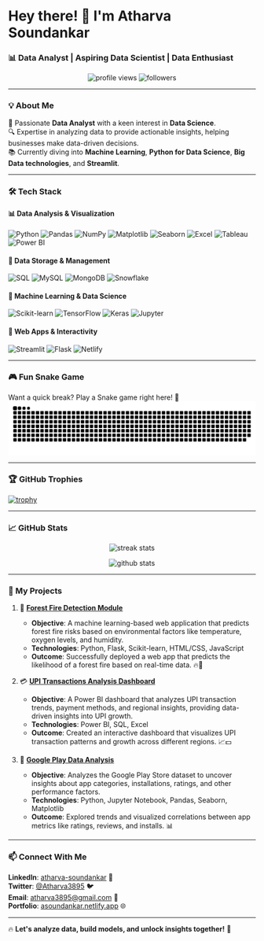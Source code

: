 # Hey there! 👋 I'm Atharva Soundankar
### 📊 Data Analyst | Aspiring Data Scientist | Data Enthusiast

<p align="center">
  <img src="https://komarev.com/ghpvc/?username=mercydeez&label=Profile%20Views&color=0e75b6&style=flat" alt="profile views" />
  <img src="https://img.shields.io/github/followers/mercydeez?label=Followers&style=social" alt="followers" />
</p>

---

### 💡 About Me  
💼 Passionate **Data Analyst** with a keen interest in **Data Science**.  
🔍 Expertise in analyzing data to provide actionable insights, helping businesses make data-driven decisions.  
📚 Currently diving into **Machine Learning**, **Python for Data Science**, **Big Data technologies**, and **Streamlit**.

---

### 🛠 Tech Stack  
#### 📊 **Data Analysis & Visualization**  
![Python](https://img.shields.io/badge/Python-3776AB?style=for-the-badge&logo=python&logoColor=white) ![Pandas](https://img.shields.io/badge/Pandas-150458?style=for-the-badge&logo=pandas&logoColor=white) ![NumPy](https://img.shields.io/badge/NumPy-013243?style=for-the-badge&logo=numpy&logoColor=white) ![Matplotlib](https://img.shields.io/badge/Matplotlib-003B57?style=for-the-badge&logo=matplotlib&logoColor=white) ![Seaborn](https://img.shields.io/badge/Seaborn-9E8C80?style=for-the-badge&logo=seaborn&logoColor=white) ![Excel](https://img.shields.io/badge/Excel-217346?style=for-the-badge&logo=microsoft-excel&logoColor=white) ![Tableau](https://img.shields.io/badge/Tableau-E97627?style=for-the-badge&logo=tableau&logoColor=white) ![Power BI](https://img.shields.io/badge/Power%20BI-1070CA?style=for-the-badge&logo=powerbi&logoColor=white)

#### 💾 **Data Storage & Management**  
![SQL](https://img.shields.io/badge/SQL-4479A1?style=for-the-badge&logo=sqlite&logoColor=white) ![MySQL](https://img.shields.io/badge/MySQL-4479A1?style=for-the-badge&logo=mysql&logoColor=white) ![MongoDB](https://img.shields.io/badge/MongoDB-47A248?style=for-the-badge&logo=mongodb&logoColor=white) ![Snowflake](https://img.shields.io/badge/Snowflake-00A9E0?style=for-the-badge&logo=snowflake&logoColor=white)

#### 🧠 **Machine Learning & Data Science**  
![Scikit-learn](https://img.shields.io/badge/Scikit_learn-F7931E?style=for-the-badge&logo=scikit-learn&logoColor=white) ![TensorFlow](https://img.shields.io/badge/TensorFlow-FF6F00?style=for-the-badge&logo=tensorflow&logoColor=white) ![Keras](https://img.shields.io/badge/Keras-D00000?style=for-the-badge&logo=keras&logoColor=white) ![Jupyter](https://img.shields.io/badge/Jupyter-F37626?style=for-the-badge&logo=jupyter&logoColor=white)

#### 🚀 **Web Apps & Interactivity**  
![Streamlit](https://img.shields.io/badge/Streamlit-FF4B4B?style=for-the-badge&logo=streamlit&logoColor=white)  ![Flask](https://img.shields.io/badge/Flask-000000?style=for-the-badge&logo=flask&logoColor=white)  ![Netlify](https://img.shields.io/badge/Netlify-00C7B7?style=for-the-badge&logo=netlify&logoColor=white)

---

### 🎮 Fun Snake Game  
Want a quick break? Play a Snake game right here! 🐍  
<a href="https://platane.github.io/snk/">
  <img align="center" src="https://raw.githubusercontent.com/Platane/snk/output/github-contribution-grid-snake.svg" alt="snake game" />
</a>

---

### 🏆 GitHub Trophies  
[![trophy](https://github-profile-trophy.vercel.app/?username=mercydeez&theme=juicyfresh&column=7&margin-w=15)](https://github.com/ryo-ma/github-profile-trophy)

---

### 📈 GitHub Stats  
<p align="center">
  <img src="https://github-readme-streak-stats.herokuapp.com/?user=mercydeez&theme=tokyonight" alt="streak stats" />
</p>
<p align="center">
  <img src="https://github-readme-stats.vercel.app/api?username=mercydeez&show_icons=true&theme=tokyonight" alt="github stats" />
</p>

---

### 📌 My Projects  
1. 🌲 **[Forest Fire Detection Module](https://github.com/mercydeez/forest-fire-detection-module)**  
   - **Objective**: A machine learning-based web application that predicts forest fire risks based on environmental factors like temperature, oxygen levels, and humidity.  
   - **Technologies**: Python, Flask, Scikit-learn, HTML/CSS, JavaScript  
   - **Outcome**: Successfully deployed a web app that predicts the likelihood of a forest fire based on real-time data. 🔥🌳

2. 💳 **[UPI Transactions Analysis Dashboard](https://github.com/mercydeez/UPI_Dashboard_PowerBI)**  
   - **Objective**: A Power BI dashboard that analyzes UPI transaction trends, payment methods, and regional insights, providing data-driven insights into UPI growth.  
   - **Technologies**: Power BI, SQL, Excel  
   - **Outcome**: Created an interactive dashboard that visualizes UPI transaction patterns and growth across different regions. 📈💵

3. 📱 **[Google Play Data Analysis](https://github.com/mercydeez/Google-Play-Analysis)**  
   - **Objective**: Analyzes the Google Play Store dataset to uncover insights about app categories, installations, ratings, and other performance factors.  
   - **Technologies**: Python, Jupyter Notebook, Pandas, Seaborn, Matplotlib  
   - **Outcome**: Explored trends and visualized correlations between app metrics like ratings, reviews, and installs. 📊

---

### 📫 Connect With Me  
**LinkedIn**: [atharva-soundankar](https://www.linkedin.com/in/atharva-soundankar/) 🔗  
**Twitter**: [@Atharva3895](https://x.com/Atharva3895) 🐦  
**Email**: [atharva3895@gmail.com](mailto:atharva3895@gmail.com) 📧  
**Portfolio**: [asoundankar.netlify.app](https://asoundankar.netlify.app/) 🌐

---

🔥 **Let's analyze data, build models, and unlock insights together!** 🚀
